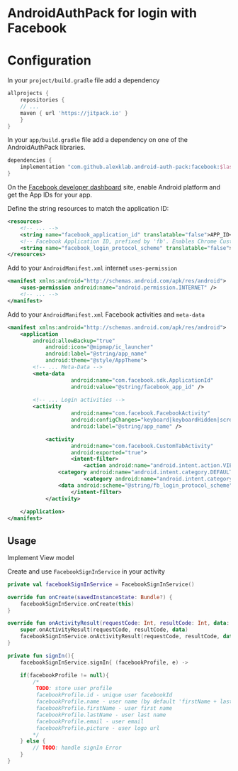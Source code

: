 # AndroidAuthPack for login with Facebook

# Configuration 

In your `project/build.gradle` file add a dependency

```groovy
allprojects {
    repositories {
	// ...
	maven { url 'https://jitpack.io' }
    }
}
```

In your `app/build.gradle` file add a dependency on one of the AndroidAuthPack
libraries.

```groovy
dependencies {
    implementation "com.github.alexklab.android-auth-pack:facebook:$last_auth_pack_version"
}
```

On the [Facebook developer dashboard](https://developers.facebook.com) site, 
enable Android platform and get the App IDs for your app. 

Define the string resources to match the application ID:

```xml
<resources>
    <!-- ... -->
    <string name="facebook_application_id" translatable="false">APP_ID</string>
    <!-- Facebook Application ID, prefixed by 'fb'. Enables Chrome Custom tabs. -->
    <string name="facebook_login_protocol_scheme" translatable="false">fbAPP_ID</string>
</resources>
```

Add to your `AndroidManifest.xml` internet `uses-permission` 
```xml
<manifest xmlns:android="http://schemas.android.com/apk/res/android">
	<uses-permission android:name="android.permission.INTERNET" />
	<!-- ... -->
</manifest>
```

Add to your `AndroidManifest.xml` Facebook activities and `meta-data`
```xml
<manifest xmlns:android="http://schemas.android.com/apk/res/android">
	<application
	    android:allowBackup="true"
            android:icon="@mipmap/ic_launcher"
            android:label="@string/app_name"
            android:theme="@style/AppTheme">
		<!-- ... Meta-Data -->
		<meta-data
            	    android:name="com.facebook.sdk.ApplicationId"
            	    android:value="@string/facebook_app_id" />
		
		<!-- ... Login activities -->
		<activity
            	    android:name="com.facebook.FacebookActivity"
            	    android:configChanges="keyboard|keyboardHidden|screenLayout|screenSize|orientation"
            	    android:label="@string/app_name" />

        	<activity
            	    android:name="com.facebook.CustomTabActivity"
            	    android:exported="true">
            		<intent-filter>
                		<action android:name="android.intent.action.VIEW" />
				<category android:name="android.intent.category.DEFAULT" />
                		<category android:name="android.intent.category.BROWSABLE" />
				<data android:scheme="@string/fb_login_protocol_scheme" />
            		</intent-filter>
        	</activity>
		
	</application>
</manifest>
```

## Usage

Implement View model

Create and use `FacebookSignInService` in your activity

```kotlin
private val facebookSignInService = FacebookSignInService()

override fun onCreate(savedInstanceState: Bundle?) { 	
    facebookSignInService.onCreate(this)
}

override fun onActivityResult(requestCode: Int, resultCode: Int, data: Intent?) {
    super.onActivityResult(requestCode, resultCode, data)
    facebookSignInService.onActivityResult(requestCode, resultCode, data)
}

private fun signIn(){
    facebookSignInService.signIn{ (facebookProfile, e) ->

    if(facebookProfile != null){
    	/*
    	 TODO: store user profile
    	 facebookProfile.id - unique user facebookId
         facebookProfile.name - user name (by default 'firstName + lastName')
         facebookProfile.firstName - user first name
         facebookProfile.lastName - user last name
         facebookProfile.email - user email
         facebookProfile.picture - user logo url
    	*/
    } else {
        // TODO: handle signIn Error
    }
}
```
